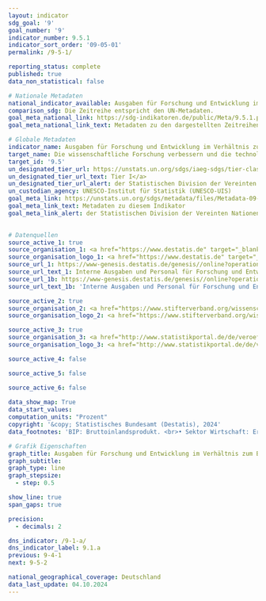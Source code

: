 ```yaml
---
layout: indicator    
sdg_goal: '9'    
goal_number: '9'    
indicator_number: 9.5.1    
indicator_sort_order: '09-05-01'    
permalink: /9-5-1/    

reporting_status: complete    
published: true    
data_non_statistical: false    

# Nationale Metadaten    
national_indicator_available: Ausgaben für Forschung und Entwicklung im Verhältnis zum BIP    
comparison_sdg: Die Zeitreihe entspricht den UN-Metadaten.    
goal_meta_national_link: https://sdg-indikatoren.de/public/Meta/9.5.1.pdf
goal_meta_national_link_text: Metadaten zu den dargestellten Zeitreihen    

# Globale Metadaten    
indicator_name: Ausgaben für Forschung und Entwicklung im Verhältnis zum BIP    
target_name: Die wissenschaftliche Forschung verbessern und die technologischen Kapazitäten der Industriesektoren in allen Ländern und insbesondere in den Entwicklungsländern ausbauen und zu diesem Zweck bis 2030 unter anderem Innovationen fördern und die Anzahl der im Bereich Forschung und Entwicklung tätigen Personen je 1 Million Menschen sowie die öffentlichen und privaten Ausgaben für Forschung und Entwicklung beträchtlich erhöhen    
target_id: '9.5'    
un_designated_tier_url: https://unstats.un.org/sdgs/iaeg-sdgs/tier-classification/'    
un_designated_tier_url_text: Tier I</a>    
un_designated_tier_url_alert: der Statistischen Division der Vereinten Nationen    
un_custodian_agency: UNESCO-Institut für Statistik (UNESCO-UIS)    
goal_meta_link: https://unstats.un.org/sdgs/metadata/files/Metadata-09-05-01.pdf    
goal_meta_link_text: Metadaten zu diesem Indikator    
goal_meta_link_alert: der Statistischen Division der Vereinten Nationen    
    

# Datenquellen
source_active_1: true
source_organisation_1: <a href="https://www.destatis.de" target="_blank" title="Klicken Sie hier um zur Website der Organisation Statistisches Bundesamt (Destatis) zu gelangen."> Statistisches Bundesamt (Destatis) </a>
source_organisation_logo_1: <a href="https://www.destatis.de" target="_blank"><img src="https://sdg-indikatoren.de/public/OrgImgDe/destatis.png" alt="Logo destatis" style="height:60px; width:148px"/></a>
source_url_1: https://www-genesis.destatis.de/genesis//online?operation=table&code=21821-0001&bypass=true&levelindex=1&levelid=1622107294362
source_url_text_1: Interne Ausgaben und Personal für Forschung und Entwicklung – GENESIS online 21821-0001
source_url_1b: https://www-genesis.destatis.de/genesis//online?operation=table&code=21821-0002&bypass=true&levelindex=1&levelid=1628839943927
source_url_text_1b: 'Interne Ausgaben und Personal für Forschung und Entwicklung: Bundesländer – GENESIS online 21821-0002'

source_active_2: true
source_organisation_2: <a href="https://www.stifterverband.org/wissenschaftsstatistik" target="_blank" onclick="return confirm_alert('des Stifterverbands Wissenschaftsstatistik','De');" title="Klicken Sie hier um zur Website der Organisation Stifterverband Wissenschaftsstatistik zu gelangen."> Stifterverband Wissenschaftsstatistik </a>
source_organisation_logo_2: <a href="https://www.stifterverband.org/wissenschaftsstatistik" target="_blank" onclick="return confirm_alert('des Stifterverbands Wissenschaftsstatistik','De');"><img src="https://sdg-indikatoren.de/public/OrgImgDe/svws.png" alt="Logo svws" style="height:60px; width:148px"/></a>

source_active_3: true
source_organisation_3: <a href="http://www.statistikportal.de/de/veroeffentlichungen/volkswirtschaftliche-gesamtrechnungen-der-laender" target="_blank" onclick="return confirm_alert('der Volkswirtschaftlichen Gesamtrechnungen der Länder','De');" title="Klicken Sie hier um zur Website der Organisation Volkswirtschaftliche Gesamtrechnungen der Länder (VGRdL) zu gelangen."> Volkswirtschaftliche Gesamtrechnungen der Länder (VGRdL) </a>
source_organisation_logo_3: <a href="http://www.statistikportal.de/de/veroeffentlichungen/volkswirtschaftliche-gesamtrechnungen-der-laender" target="_blank" onclick="return confirm_alert('der Volkswirtschaftlichen Gesamtrechnungen der Länder','De');"><img src="https://sdg-indikatoren.de/public/OrgImgDe/vwgdl.png" alt="Logo vwgdl" style="height:60px; width:148px"/></a>

source_active_4: false

source_active_5: false

source_active_6: false
    
data_show_map: True    
data_start_values:     
computation_units: "Prozent"    
copyright: '&copy; Statistisches Bundesamt (Destatis), 2024'    
data_footnotes: 'BIP: Bruttoinlandsprodukt. <br>• Sektor Wirtschaft: Erhebung nach Bundesländern nur in ungeraden Jahren, in geraden Jahren erfolgt die Aufteilung auf die Bundesländer prozentual nach dem jeweiligen Vorjahr.'    

# Grafik Eigenschaften    
graph_title: Ausgaben für Forschung und Entwicklung im Verhältnis zum BIP
graph_subtitle:     
graph_type: line
graph_stepsize: 
  - step: 0.5    

show_line: true
span_gaps: true

precision:
  - decimals: 2    

dns_indicator: /9-1-a/
dns_indicator_label: 9.1.a
previous: 9-4-1    
next: 9-5-2    

national_geographical_coverage: Deutschland    
data_last_update: 04.10.2024    
---
```


<span></span>